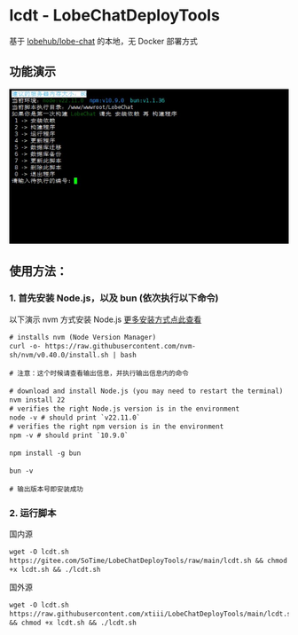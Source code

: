 # lcdt - LobeChatDeployTools

基于 [lobehub/lobe-chat](https://github.com/lobehub/lobe-chat) 的本地，无 Docker 部署方式

## 功能演示

![tools](https://raw.githubusercontent.com/xtiii/LobeChatDeployTools/main/Img/tools.jpg)

## 使用方法：

### 1. 首先安装 Node.js，以及 bun (依次执行以下命令)

以下演示 nvm 方式安装 Node.js
[更多安装方式点此查看](https://nodejs.org/en/download/package-manager)

```shell
# installs nvm (Node Version Manager)
curl -o- https://raw.githubusercontent.com/nvm-sh/nvm/v0.40.0/install.sh | bash

# 注意：这个时候请查看输出信息，并执行输出信息内的命令

# download and install Node.js (you may need to restart the terminal)
nvm install 22
# verifies the right Node.js version is in the environment
node -v # should print `v22.11.0`
# verifies the right npm version is in the environment
npm -v # should print `10.9.0`

npm install -g bun

bun -v

# 输出版本号即安装成功
```

### 2. 运行脚本

国内源

```shell
wget -O lcdt.sh https://gitee.com/SoTime/LobeChatDeployTools/raw/main/lcdt.sh && chmod +x lcdt.sh && ./lcdt.sh
```

国外源

```shell
wget -O lcdt.sh https://raw.githubusercontent.com/xtiii/LobeChatDeployTools/main/lcdt.sh && chmod +x lcdt.sh && ./lcdt.sh
```


